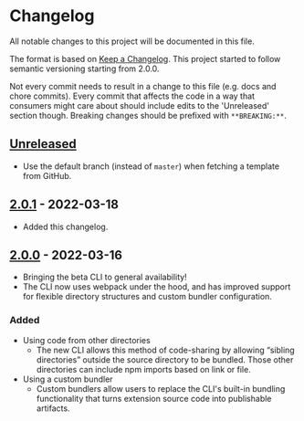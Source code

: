 # Changelog

All notable changes to this project will be documented in this file.

The format is based on [Keep a Changelog](https://keepachangelog.com/en/1.0.0/). This project
started to follow semantic versioning starting from 2.0.0.

Not every commit needs to result in a change to this file (e.g. docs and chore commits). Every
commit that affects the code in a way that consumers might care about should include edits to the
'Unreleased' section though. Breaking changes should be prefixed with `**BREAKING:**`.

## [Unreleased](https://github.com/Airtable/blocks/compare/@airtable/blocks-cli@2.0.1...HEAD)

-   Use the default branch (instead of `master`) when fetching a template from GitHub.

## [2.0.1](https://github.com/Airtable/blocks/compare/@airtable/blocks-cli@2.0.0...@airtable/blocks-cli@2.0.1) - 2022-03-18

-   Added this changelog.

## [2.0.0](https://github.com/Airtable/blocks/compare/@airtable/blocks-cli@2.0.0) - 2022-03-16

-   Bringing the beta CLI to general availability!
-   The CLI now uses webpack under the hood, and has improved support for flexible directory
    structures and custom bundler configuration.

### Added

-   Using code from other directories
    -   The new CLI allows this method of code-sharing by allowing “sibling directories” outside the
        source directory to be bundled. Those other directories can include npm imports based on
        link or file.
-   Using a custom bundler
    -   Custom bundlers allow users to replace the CLI's built-in bundling functionality that turns
        extension source code into publishable artifacts.
